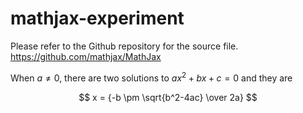 # mathjax-experiment

Please refer to the Github repository for the source file. https://github.com/mathjax/MathJax

<script src="https://polyfill.io/v3/polyfill.min.js?features=es6"></script>
<script id="MathJax-script" async src="https://cdn.jsdelivr.net/npm/mathjax@3/es5/tex-mml-chtml.js"> </script>
<script> window.MathJax = {tex: {inlineMath: [['$', '$'], ['\\(', '\\)']]}}; </script>

When $a \neq 0$, there are two solutions to $ax^2 + bx + c = 0$ and they are

$$
x = {-b \pm \sqrt{b^2-4ac} \over 2a}
$$

